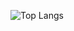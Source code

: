 ![Top Langs](https://github-readme-stats.vercel.app/api/top-langs/?username=DEV-Catborisovv&hide=pawn)
